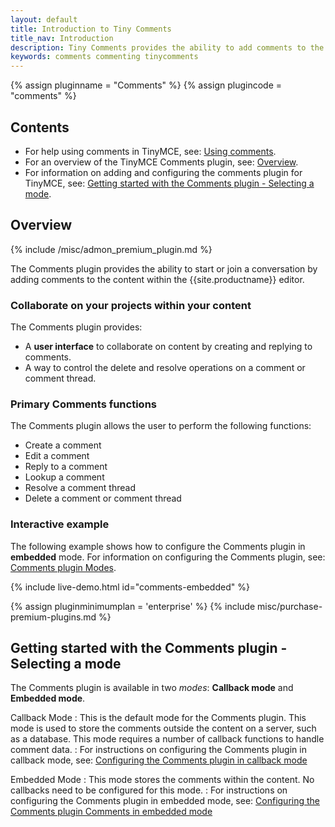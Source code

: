 ```yaml
---
layout: default
title: Introduction to Tiny Comments
title_nav: Introduction
description: Tiny Comments provides the ability to add comments to the content and collaborate with other users for content editing.
keywords: comments commenting tinycomments
---
```


{% assign pluginname = "Comments" %}
{% assign plugincode = "comments" %}

## Contents

* For help using comments in TinyMCE, see: [Using comments]({{site.baseurl}}/plugins-ref/premium/comments/comments_using_comments/).
* For an overview of the TinyMCE Comments plugin, see: [Overview](#overview).
* For information on adding and configuring the comments plugin for TinyMCE, see: [Getting started with the Comments plugin - Selecting a mode](#gettingstartedwiththecommentsplugin-selectingamode).

## Overview

{% include /misc/admon_premium_plugin.md %}

The Comments plugin provides the ability to start or join a conversation by adding comments to the content within the {{site.productname}} editor.

### Collaborate on your projects within your content

The Comments plugin provides:

* A **user interface** to collaborate on content by creating and replying to comments.
* A way to control the delete and resolve operations on a comment or comment thread.

### Primary Comments functions

The Comments plugin allows the user to perform the following functions:

* Create a comment
* Edit a comment
* Reply to a comment
* Lookup a comment
* Resolve a comment thread
* Delete a comment or comment thread

### Interactive example

The following example shows how to configure the Comments plugin in **embedded** mode. For information on configuring the Comments plugin, see: [Comments plugin Modes](#gettingstartedwiththecommentsplugin-selectingamode).

{% include live-demo.html id="comments-embedded" %}

{% assign pluginminimumplan = 'enterprise' %}
{% include misc/purchase-premium-plugins.md %}

## Getting started with the Comments plugin - Selecting a mode

The Comments plugin is available in two _modes_: **Callback mode** and **Embedded mode**.

Callback Mode
: This is the default mode for the Comments plugin. This mode is used to store the comments outside the content on a server, such as a database. This mode requires a number of callback functions to handle comment data.
: For instructions on configuring the Comments plugin  in callback mode, see: [Configuring the Comments plugin in callback mode]({{site.baseurl}}/plugins-ref/premium/comments/comments_callback_mode/)

Embedded Mode
: This mode stores the comments within the content. No callbacks need to be configured for this mode.
: For instructions on configuring the Comments plugin in embedded mode, see: [Configuring the Comments plugin Comments in embedded mode]({{site.baseurl}}/plugins-ref/premium/comments/comments_embedded_mode/)
